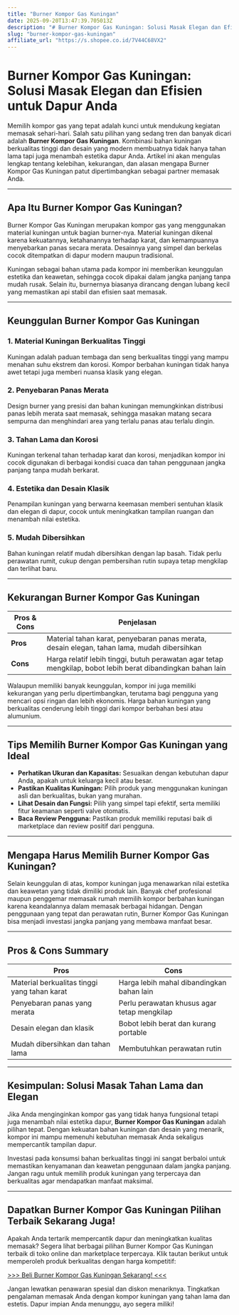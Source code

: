 ```yaml
---
title: "Burner Kompor Gas Kuningan"
date: 2025-09-20T13:47:39.705013Z
description: "# Burner Kompor Gas Kuningan: Solusi Masak Elegan dan Efisien untuk Dapur Anda..."
slug: "burner-kompor-gas-kuningan"
affiliate_url: "https://s.shopee.co.id/7V44C68VX2"
---
```

# Burner Kompor Gas Kuningan: Solusi Masak Elegan dan Efisien untuk Dapur Anda

Memilih kompor gas yang tepat adalah kunci untuk mendukung kegiatan memasak sehari-hari. Salah satu pilihan yang sedang tren dan banyak dicari adalah **Burner Kompor Gas Kuningan**. Kombinasi bahan kuningan berkualitas tinggi dan desain yang modern membuatnya tidak hanya tahan lama tapi juga menambah estetika dapur Anda. Artikel ini akan mengulas lengkap tentang kelebihan, kekurangan, dan alasan mengapa Burner Kompor Gas Kuningan patut dipertimbangkan sebagai partner memasak Anda.

---

## Apa Itu Burner Kompor Gas Kuningan?

Burner Kompor Gas Kuningan merupakan kompor gas yang menggunakan material kuningan untuk bagian burner-nya. Material kuningan dikenal karena kekuatannya, ketahanannya terhadap karat, dan kemampuannya menyebarkan panas secara merata. Desainnya yang simpel dan berkelas cocok ditempatkan di dapur modern maupun tradisional.

Kuningan sebagai bahan utama pada kompor ini memberikan keunggulan estetika dan keawetan, sehingga cocok dipakai dalam jangka panjang tanpa mudah rusak. Selain itu, burnernya biasanya dirancang dengan lubang kecil yang memastikan api stabil dan efisien saat memasak.

---

## Keunggulan Burner Kompor Gas Kuningan

### 1. Material Kuningan Berkualitas Tinggi

Kuningan adalah paduan tembaga dan seng berkualitas tinggi yang mampu menahan suhu ekstrem dan korosi. Kompor berbahan kuningan tidak hanya awet tetapi juga memberi nuansa klasik yang elegan.

### 2. Penyebaran Panas Merata

Design burner yang presisi dan bahan kuningan memungkinkan distribusi panas lebih merata saat memasak, sehingga masakan matang secara sempurna dan menghindari area yang terlalu panas atau terlalu dingin.

### 3. Tahan Lama dan Korosi

Kuningan terkenal tahan terhadap karat dan korosi, menjadikan kompor ini cocok digunakan di berbagai kondisi cuaca dan tahan penggunaan jangka panjang tanpa mudah berkarat.

### 4. Estetika dan Desain Klasik

Penampilan kuningan yang berwarna keemasan memberi sentuhan klasik dan elegan di dapur, cocok untuk meningkatkan tampilan ruangan dan menambah nilai estetika.

### 5. Mudah Dibersihkan

Bahan kuningan relatif mudah dibersihkan dengan lap basah. Tidak perlu perawatan rumit, cukup dengan pembersihan rutin supaya tetap mengkilap dan terlihat baru.

---

## Kekurangan Burner Kompor Gas Kuningan

| **Pros & Cons** | **Penjelasan** |
|------------------|----------------|
| **Pros** | Material tahan karat, penyebaran panas merata, desain elegan, tahan lama, mudah dibersihkan |
| **Cons** | Harga relatif lebih tinggi, butuh perawatan agar tetap mengkilap, bobot lebih berat dibandingkan bahan lain |

Walaupun memiliki banyak keunggulan, kompor ini juga memiliki kekurangan yang perlu dipertimbangkan, terutama bagi pengguna yang mencari opsi ringan dan lebih ekonomis. Harga bahan kuningan yang berkualitas cenderung lebih tinggi dari kompor berbahan besi atau alumunium.

---

## Tips Memilih Burner Kompor Gas Kuningan yang Ideal

- **Perhatikan Ukuran dan Kapasitas:** Sesuaikan dengan kebutuhan dapur Anda, apakah untuk keluarga kecil atau besar.
- **Pastikan Kualitas Kuningan:** Pilih produk yang menggunakan kuningan asli dan berkualitas, bukan yang murahan.
- **Lihat Desain dan Fungsi:** Pilih yang simpel tapi efektif, serta memiliki fitur keamanan seperti valve otomatis.
- **Baca Review Pengguna:** Pastikan produk memiliki reputasi baik di marketplace dan review positif dari pengguna.

---

## Mengapa Harus Memilih Burner Kompor Gas Kuningan?

Selain keunggulan di atas, kompor kuningan juga menawarkan nilai estetika dan keawetan yang tidak dimiliki produk lain. Banyak chef profesional maupun penggemar memasak rumah memilih kompor berbahan kuningan karena keandalannya dalam memasak berbagai hidangan. Dengan penggunaan yang tepat dan perawatan rutin, Burner Kompor Gas Kuningan bisa menjadi investasi jangka panjang yang membawa manfaat besar.

---

## Pros & Cons Summary

| **Pros** | **Cons** |
|---|---|
| Material berkualitas tinggi yang tahan karat | Harga lebih mahal dibandingkan bahan lain |
| Penyebaran panas yang merata | Perlu perawatan khusus agar tetap mengkilap |
| Desain elegan dan klasik | Bobot lebih berat dan kurang portable |
| Mudah dibersihkan dan tahan lama | Membutuhkan perawatan rutin |

---

## Kesimpulan: Solusi Masak Tahan Lama dan Elegan

Jika Anda menginginkan kompor gas yang tidak hanya fungsional tetapi juga menambah nilai estetika dapur, **Burner Kompor Gas Kuningan** adalah pilihan tepat. Dengan kekuatan bahan kuningan dan desain yang menarik, kompor ini mampu memenuhi kebutuhan memasak Anda sekaligus mempercantik tampilan dapur.

Investasi pada konsumsi bahan berkualitas tinggi ini sangat berbaloi untuk memastikan kenyamanan dan keawetan penggunaan dalam jangka panjang. Jangan ragu untuk memilih produk kuningan yang terpercaya dan berkualitas agar mendapatkan manfaat maksimal.

---

## Dapatkan Burner Kompor Gas Kuningan Pilihan Terbaik Sekarang Juga!

Apakah Anda tertarik mempercantik dapur dan meningkatkan kualitas memasak? Segera lihat berbagai pilihan Burner Kompor Gas Kuningan terbaik di toko online dan marketplace terpercaya. Klik tautan berikut untuk memperoleh produk berkualitas dengan harga kompetitif:

[>>> Beli Burner Kompor Gas Kuningan Sekarang! <<<](https://s.shopee.co.id/7V44C68VX2)

Jangan lewatkan penawaran spesial dan diskon menariknya. Tingkatkan pengalaman memasak Anda dengan kompor kuningan yang tahan lama dan estetis. Dapur impian Anda menunggu, ayo segera miliki!